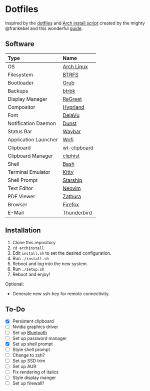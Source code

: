 # Dotfiles

Inspired by the [dotfiles](https://github.com/frankebel/dotfiles) and
[Arch install script](https://github.com/frankebel/archinstall) created by the mighty
@frankebel and this wonderful
[guide](https://gist.github.com/mjkstra/96ce7a5689d753e7a6bdd92cdc169bae).

## Software

| Type                 | Name                                                    |
| :------------------- | :------------------------------------------------------ |
| OS                   | [Arch Linux](https://archlinux.org/)                    |
| Filesystem           | [BTRFS](https://btrfs.readthedocs.io/en/latest/#)       |
| Bootloader           | [Grub](https://www.gnu.org/software/grub/)              |
| Backups              | [btrbk](https://github.com/digint/btrbk)                |
| Display Manager      | [ReGreet](https://github.com/rharish101/ReGreet/)       |
| Compositor           | [Hyprland](https://hyprland.org/)                       |
| Font                 | [DejaVu](https://dejavu-fonts.github.io/)               |
| Notification Daemon  | [Dunst](https://dunst-project.org/)                     |
| Status Bar           | [Waybar](https://github.com/Alexays/Waybar)             |
| Application Launcher | [Wofi](https://hg.sr.ht/~scoopta/wofi)                  |
| Clipboard            | [wl-clipboard](https://github.com/bugaevc/wl-clipboard) |
| Clipboard Manager    | [cliphist](https://github.com/sentriz/cliphist)         |
| Shell                | [Bash](https://www.gnu.org/software/bash/)              |
| Terminal Emulator    | [Kitty](https://sw.kovidgoyal.net/kitty/)               |
| Shell Prompt         | [Starship](https://starship.rs)                         |
| Text Editor          | [Neovim](https://neovim.io/)                            |
| PDF Viewer           | [Zathura](https://pwmt.org/projects/zathura/)           |
| Browser              | [Firefox](https://www.mozilla.org/en-US/firefox/)       |
| E-Mail               | [Thunderbird](https://www.thunderbird.net/en-US/)       |

## Installation

1. Clone this repository
2. `cd archinstall`
3. Edit `install.sh` to set the desired configuration.
4. Run `./install.sh`
5. Reboot and log into the new system.
6. Run `./setup.sh`
7. Reboot and enjoy!

Optional:

- Generate new ssh-key for remote connectivity.

## To-Do

- [x] Persistent clipboard
- [ ] Nvidia graphics driver
- [ ] Set up [Bluetooth](https://wiki.archlinux.org/title/Bluetooth)
- [ ] Set up password manager
- [x] Set up shell prompt
- [ ] Style shell prompt
- [ ] Change to zsh?
- [ ] Set up SSD trim
- [ ] Set up AUR
- [ ] Fix rendering of italics
- [ ] Style display manger
- [ ] Set up firewall?
